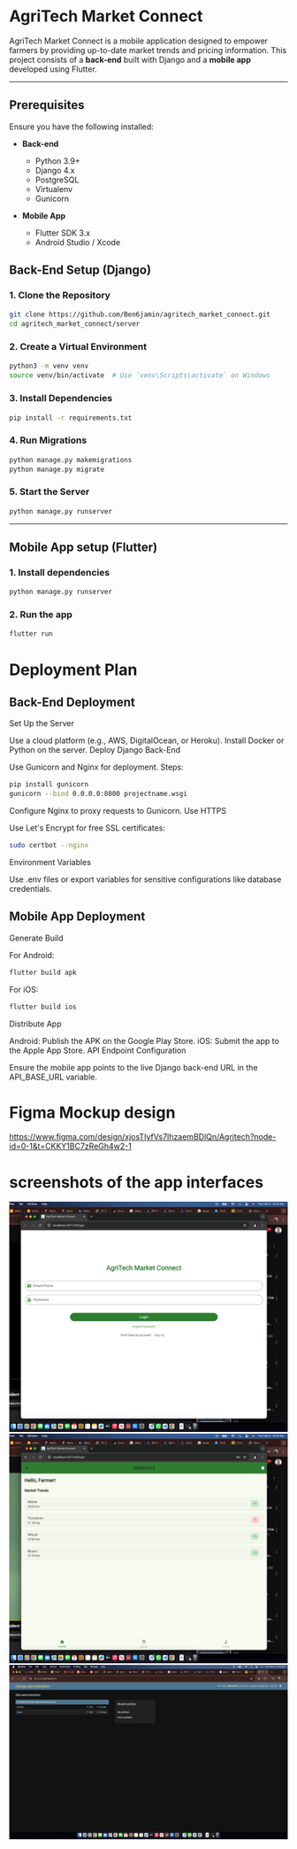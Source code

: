 # AgriTech Market Connect

AgriTech Market Connect is a mobile application designed to empower farmers by providing up-to-date market trends and pricing information. This project consists of a **back-end** built with Django and a **mobile app** developed using Flutter.

---

## Prerequisites

Ensure you have the following installed:

- **Back-end**
  - Python 3.9+  
  - Django 4.x  
  - PostgreSQL  
  - Virtualenv  
  - Gunicorn  

- **Mobile App**
  - Flutter SDK 3.x  
  - Android Studio / Xcode  


## Back-End Setup (Django)

### 1. Clone the Repository
```bash
git clone https://github.com/Ben6jamin/agritech_market_connect.git
cd agritech_market_connect/server
```

### 2. Create a Virtual Environment
```bash
python3 -m venv venv
source venv/bin/activate  # Use `venv\Scripts\activate` on Windows
```

### 3. Install Dependencies
```bash
pip install -r requirements.txt
```
### 4. Run Migrations
```bash
python manage.py makemigrations
python manage.py migrate
```

### 5. Start the Server
```bash
python manage.py runserver
``` 
------

## Mobile App setup (Flutter)

### 1. Install dependencies
```bash
python manage.py runserver
```

### 2. Run the app
```bash
flutter run
```


# Deployment Plan
## Back-End Deployment
Set Up the Server

Use a cloud platform (e.g., AWS, DigitalOcean, or Heroku).
Install Docker or Python on the server.
Deploy Django Back-End

Use Gunicorn and Nginx for deployment.
Steps:
```bash
pip install gunicorn
gunicorn --bind 0.0.0.0:8000 projectname.wsgi
```
Configure Nginx to proxy requests to Gunicorn.
Use HTTPS

Use Let's Encrypt for free SSL certificates:
```bash
sudo certbot --nginx
```
Environment Variables

Use .env files or export variables for sensitive configurations like database credentials.

## Mobile App Deployment
Generate Build

For Android:
```bash
flutter build apk
```
For iOS:
```bash
flutter build ios
```

Distribute App

Android: Publish the APK on the Google Play Store.
iOS: Submit the app to the Apple App Store.
API Endpoint Configuration

Ensure the mobile app points to the live Django back-end URL in the API_BASE_URL variable.

# Figma Mockup design
   
   https://www.figma.com/design/xjosTIyfVs7IhzaemBDlQn/Agritech?node-id=0-1&t=CKKY1BC7zReGh4w2-1


# screenshots of the app interfaces

<img src="LOGIN1.png">
<img src="DASHBOARD1.png">
<img src="Django Admin.png">